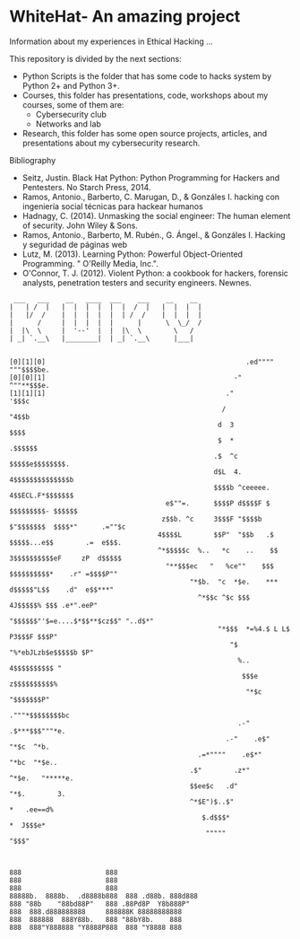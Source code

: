 # WhiteHat- An amazing project
Information about my experiences in Ethical Hacking ... 

This repository is divided by the next sections:
+ Python Scripts is the folder that has some code to hacks system by Python 2+ and Python 3+.
+ Courses, this folder has presentations, code, workshops about my courses, some of them are:
    + Cybersecurity club
    + Networks and lab
+ Research, this folder has some open source projects, articles, and presentations about my cybersecurity research.


Bibliography 
+ Seitz, Justin. Black Hat Python: Python Programming for Hackers and Pentesters. No Starch Press, 2014.
+ Ramos, Antonio., Barberto, C. Marugan, D., & Gonzáles I. hacking con ingeniería social técnicas para hackear humanos
+ Hadnagy, C. (2014). Unmasking the social engineer: The human element of security. John Wiley & Sons.
+ Ramos, Antonio., Barberto, M. Rubén., G. Ángel., & Gonzáles I. Hacking y seguridad de páginas web
+ Lutz, M. (2013). Learning Python: Powerful Object-Oriented Programming. " O'Reilly Media, Inc.".
+ O'Connor, T. J. (2012). Violent Python: a cookbook for hackers, forensic analysts, penetration testers and security engineers. Newnes.



```
 ___   ___    __   ____  ___    ___    __    __    
|   | /  |   |  |  |  |  |  |  /  |   |  |  |  |       
|   |/  /    |  |  |  |  |  | /  /    |  |  |  |      
|      /     |  |  |  |  |      |      \  \_/  /  
|  |\  \     |  '--'  |  |  |\  \        \   /        
| _| `.__\   |________|  | _| `.__\      |___|
  
  
[0][1][0]                                                  .ed"""" """$$$$be.
[0][0][1]                                               -"           ^""**$$$e.
[1][1][1]                                             ."                   '$$$c
                                                     /                      "4$$b
                                                    d  3                      $$$$
                                                    $  *                   .$$$$$$
                                                   .$  ^c           $$$$$e$$$$$$$$.
                                                   d$L  4.         4$$$$$$$$$$$$$$b
                                                   $$$$b ^ceeeee.  4$$ECL.F*$$$$$$$
                                       e$""=.      $$$$P d$$$$F $ $$$$$$$$$- $$$$$$
                                      z$$b. ^c     3$$$F "$$$$b   $"$$$$$$$  $$$$*"      .=""$c
                                     4$$$$L        $$P"  "$$b   .$ $$$$$...e$$        .=  e$$$.
                                     ^*$$$$$c  %..   *c    ..    $$ 3$$$$$$$$$$eF     zP  d$$$$$
                                       "**$$$ec   "   %ce""    $$$  $$$$$$$$$$*    .r" =$$$$P""
                                             "*$b.  "c  *$e.    *** d$$$$$"L$$    .d"  e$$***"
                                               ^*$$c ^$c $$$      4J$$$$$% $$$ .e*".eeP"
                                                  "$$$$$$"'$=e....$*$$**$cz$$" "..d$*"
                                                    "*$$$  *=%4.$ L L$ P3$$$F $$$P"
                                                       "$   "%*ebJLzb$e$$$$$b $P"
                                                         %..      4$$$$$$$$$$ "
                                                          $$$e   z$$$$$$$$$$%
                                                           "*$c  "$$$$$$$P"
                                                            ."""*$$$$$$$$bc
                                                         .-"    .$***$$$"""*e.
                                                      .-"    .e$"     "*$c  ^*b.
                                               .=*""""    .e$*"          "*bc  "*$e..
                                             .$"        .z*"               ^*$e.   "*****e.
                                             $$ee$c   .d"                     "*$.        3.
                                             ^*$E")$..$"                         *   .ee==d%
                                                $.d$$$*                           *  J$$$e*
                                                 """""                              "$$$"
             


888                     888                     
888                     888                     
888                     888                     
88888b.  8888b.  .d8888b888  888 .d88b. 888d888 
888 "88b    "88bd88P"   888 .88Pd8P  Y8b888P"   
888  888.d888888888     888888K 88888888888     
888  888888  888Y88b.   888 "88bY8b.    888     
888  888"Y888888 "Y8888P888  888 "Y8888 888     
  
```


